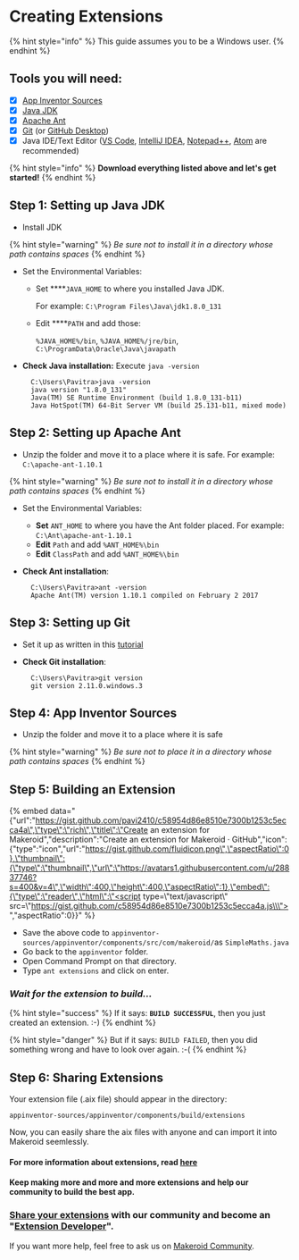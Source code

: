 # Creating Extensions

{% hint style="info" %}
This guide assumes you to be a Windows user.
{% endhint %}

## Tools you will need:

* [x] [App Inventor Sources ](https://github.com/mit-cml/appinventor-sources)
* [x] [Java JDK](http://www.oracle.com/technetwork/java/javase/downloads/index.html)
* [x] [Apache Ant](http://ant.apache.org/bindownload.cgi)
* [x] [Git](https://git-scm.com/downloads) \(or [GitHub Desktop](https://desktop.github.com/)\)
* [x] Java IDE/Text Editor \([VS Code](https://code.visualstudio.com), [IntelliJ IDEA](https://www.jetbrains.com/idea/download/), [Notepad++](https://notepad-plus-plus.org), [Atom](https://atom.io/) are recommended\)

{% hint style="info" %}
**Download everything listed above and let's get started!**
{% endhint %}

## Step 1: Setting up Java JDK

* Install JDK

{% hint style="warning" %}
_Be sure not to install it in a directory whose path contains spaces_
{% endhint %}

* Set the Environmental Variables:
  * Set ****`JAVA_HOME` to where you installed Java JDK.

    For example: `C:\Program Files\Java\jdk1.8.0_131`

  * Edit ****`PATH` and add those:

    `%JAVA_HOME%/bin`, `%JAVA_HOME%/jre/bin`, `C:\ProgramData\Oracle\Java\javapath`
* **Check Java installation:** Execute `java -version`

  ```text
    C:\Users\Pavitra>java -version
    java version "1.8.0_131"
    Java(TM) SE Runtime Environment (build 1.8.0_131-b11)
    Java HotSpot(TM) 64-Bit Server VM (build 25.131-b11, mixed mode)
  ```

## Step 2: Setting up Apache Ant

* Unzip the folder and move it to a place where it is safe. For example: `C:\apache-ant-1.10.1`

{% hint style="warning" %}
_Be sure not to install it in a directory whose path contains spaces_
{% endhint %}

* Set the Environmental Variables:
  * **Set** `ANT_HOME` to where you have the Ant folder placed. For example: `C:\Ant\apache-ant-1.10.1`
  * **Edit** `Path` and add `%ANT_HOME%\bin`
  * **Edit** `ClassPath` and add `%ANT_HOME%\bin`
* **Check Ant installation**:

  ```text
    C:\Users\Pavitra>ant -version
    Apache Ant(TM) version 1.10.1 compiled on February 2 2017
  ```

## Step 3: Setting up Git

* Set it up as written in this [tutorial](https://www.atlassian.com/git/tutorials/install-git#windows)
* **Check Git installation**:

  ```text
    C:\Users\Pavitra>git version
    git version 2.11.0.windows.3
  ```

## Step 4: App Inventor Sources

* Unzip the folder and move it to a place where it is safe

{% hint style="warning" %}
_Be sure not to place it in a directory whose path contains spaces_
{% endhint %}

## Step 5: Building an Extension

{% embed data="{\"url\":\"https://gist.github.com/pavi2410/c58954d86e8510e7300b1253c5ecca4a\",\"type\":\"rich\",\"title\":\"Create an extension for Makeroid\",\"description\":\"Create an extension for Makeroid · GitHub\",\"icon\":{\"type\":\"icon\",\"url\":\"https://gist.github.com/fluidicon.png\",\"aspectRatio\":0},\"thumbnail\":{\"type\":\"thumbnail\",\"url\":\"https://avatars1.githubusercontent.com/u/28837746?s=400&v=4\",\"width\":400,\"height\":400,\"aspectRatio\":1},\"embed\":{\"type\":\"reader\",\"html\":\"<script type=\\\"text/javascript\\\" src=\\\"https://gist.github.com/c58954d86e8510e7300b1253c5ecca4a.js\\\"></script>\",\"aspectRatio\":0}}" %}

* Save the above code to `appinventor-sources/appinventor/components/src/com/makeroid/`as `SimpleMaths.java`
* Go back to the `appinventor` folder.
* Open Command Prompt on that directory.
* Type `ant extensions` and click on enter.

### _Wait for the extension to build..._

{% hint style="success" %}
If it says: **`BUILD SUCCESSFUL`**, then you just created an extension. :-\)
{% endhint %}

{% hint style="danger" %}
But if it says: `BUILD FAILED`, then you did something wrong and have to look over again. :-\(
{% endhint %}

## Step 6: Sharing Extensions

Your extension file \(.aix file\) should appear in the directory:

`appinventor-sources/appinventor/components/build/extensions`

Now, you can easily share the aix files with anyone and can import it into Makeroid seemlessly.

#### For more information about extensions, read [here](http://ai2.appinventor.mit.edu/reference/other/extensions.html)

#### Keep making more and more and more extensions and help our community to build the best app.

### [Share your extensions](https://community.makeroid.io/c/extensions) with our community and become an "[Extension Developer](https://community.makeroid.io/badges/102/extension-developer)".

If you want more help, feel free to ask us on [Makeroid Community](https://community.makeroid.io).

